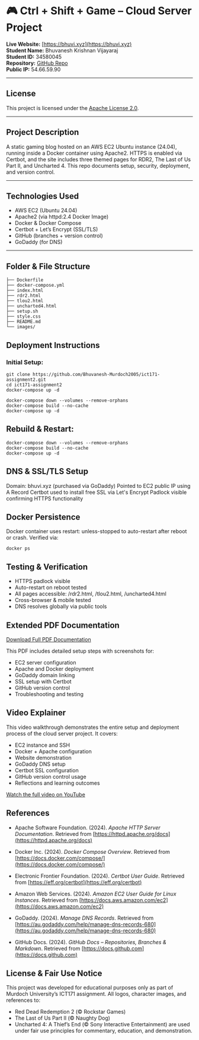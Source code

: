 # 🎮 Ctrl + Shift + Game – Cloud Server Project

**Live Website:** [https://bhuvi.xyz](https://bhuvi.xyz)  
**Student Name:** Bhuvanesh Krishnan Vijayaraj  
**Student ID:** 34580045  
**Repository:** [GitHub Repo](https://github.com/Bhuvanesh-Murdoch2005/ict171-assignment2)  
**Public IP:** 54.66.59.90

---

## License

This project is licensed under the [Apache License 2.0](LICENSE).

---

## Project Description

A static gaming blog hosted on an AWS EC2 Ubuntu instance (24.04), running inside a Docker container using Apache2. HTTPS is enabled via Certbot, and the site includes three themed pages for RDR2, The Last of Us Part II, and Uncharted 4. This repo documents setup, security, deployment, and version control.

---

## Technologies Used

- AWS EC2 (Ubuntu 24.04)
- Apache2 (via httpd:2.4 Docker Image)
- Docker & Docker Compose
- Certbot + Let’s Encrypt (SSL/TLS)
- GitHub (branches + version control)
- GoDaddy (for DNS)

---

## Folder & File Structure

```
├── Dockerfile
├── docker-compose.yml
├── index.html
├── rdr2.html
├── tlou2.html
├── uncharted4.html
├── setup.sh
├── style.css
├── README.md
└── images/
```

## Deployment Instructions

### Initial Setup:
```
git clone https://github.com/Bhuvanesh-Murdoch2005/ict171-assignment2.git
cd ict171-assignment2
docker-compose up -d

docker-compose down --volumes --remove-orphans
docker-compose build --no-cache
docker-compose up -d
```
## Rebuild & Restart:
```
docker-compose down --volumes --remove-orphans
docker-compose build --no-cache
docker-compose up -d
```
## DNS & SSL/TLS Setup

Domain: bhuvi.xyz (purchased via GoDaddy)
Pointed to EC2 public IP using A Record
Certbot used to install free SSL via Let's Encrypt
Padlock visible confirming HTTPS functionality

## Docker Persistence

Docker container uses restart: unless-stopped to auto-restart after reboot or crash. Verified via:
```
docker ps
```
## Testing & Verification

- HTTPS padlock visible
- Auto-restart on reboot tested
- All pages accessible: /rdr2.html, /tlou2.html, /uncharted4.html
- Cross-browser & mobile tested
- DNS resolves globally via public tools

## Extended PDF Documentation


[Download Full PDF Documentation](docs/34580045_KrishnanVijayaraj_Bhuvanesh_ICT171Assignment2_Documentation.pdf)  

This PDF includes detailed setup steps with screenshots for:
- EC2 server configuration
- Apache and Docker deployment
- GoDaddy domain linking
- SSL setup with Certbot
- GitHub version control
- Troubleshooting and testing



## Video Explainer

This video walkthrough demonstrates the entire setup and deployment process of the cloud server project. It covers:

- EC2 instance and SSH
- Docker + Apache configuration
- Website demonstration
- GoDaddy DNS setup
- Certbot SSL configuration
- GitHub version control usage
- Reflections and learning outcomes


[Watch the full video on YouTube](https://www.youtube.com/watch?v=p0Qr4eWq31Q)



## References

- Apache Software Foundation. (2024). *Apache HTTP Server Documentation*. Retrieved from [https://httpd.apache.org/docs](https://httpd.apache.org/docs)

- Docker Inc. (2024). *Docker Compose Overview*. Retrieved from [https://docs.docker.com/compose/](https://docs.docker.com/compose/)

- Electronic Frontier Foundation. (2024). *Certbot User Guide*. Retrieved from [https://eff.org/certbot](https://eff.org/certbot)

- Amazon Web Services. (2024). *Amazon EC2 User Guide for Linux Instances*. Retrieved from [https://docs.aws.amazon.com/ec2](https://docs.aws.amazon.com/ec2)

- GoDaddy. (2024). *Manage DNS Records*. Retrieved from [https://au.godaddy.com/help/manage-dns-records-680](https://au.godaddy.com/help/manage-dns-records-680)

- GitHub Docs. (2024). *GitHub Docs – Repositories, Branches & Markdown*. Retrieved from [https://docs.github.com](https://docs.github.com)


## License & Fair Use Notice

This project was developed for educational purposes only as part of Murdoch University’s ICT171 assignment.
All logos, character images, and references to:

- Red Dead Redemption 2 (© Rockstar Games)
- The Last of Us Part II (© Naughty Dog)
- Uncharted 4: A Thief’s End (© Sony Interactive Entertainment)
are used under fair use principles for commentary, education, and demonstration.

